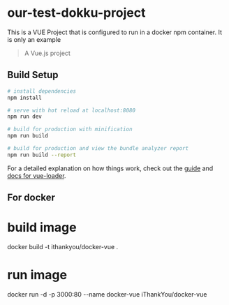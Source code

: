# our-test-dokku-project

This is a VUE Project that is configured to run in a docker npm container.  It is only an example

> A Vue.js project

## Build Setup

``` bash
# install dependencies
npm install

# serve with hot reload at localhost:8080
npm run dev

# build for production with minification
npm run build

# build for production and view the bundle analyzer report
npm run build --report
```

For a detailed explanation on how things work, check out the [guide](http://vuejs-templates.github.io/webpack/) and [docs for vue-loader](http://vuejs.github.io/vue-loader).



## For docker

# build image
docker build -t ithankyou/docker-vue .

# run image
docker run -d -p 3000:80 --name docker-vue iThankYou/docker-vue
